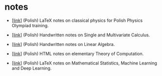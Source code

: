 # notes

* [[link](https://barhanc.github.io/notes/physics-olympiad/main.pdf)] (Polish) LaTeX notes on
  classical physics for Polish Physics Olympiad training.

* [[link](https://barhanc.github.io/notes/handwritten-notes/am.pdf)] (Polish) Handwritten notes on
  Single and Multivariate Calculus.

* [[link](https://barhanc.github.io/notes/handwritten-notes/alg.pdf)] (Polish) Handwritten notes on
  Linear Algebra.

* [[link](https://barhanc.github.io/notes/theory-of-computation/main.html)] (Polish) HTML notes on
  elementary Theory of Computation.

* [[link](https://barhanc.github.io/notes/new-deep-learning/main.pdf)] (Polish) LaTeX notes on
  Mathematical Statistics, Machine Learning and Deep Learning.